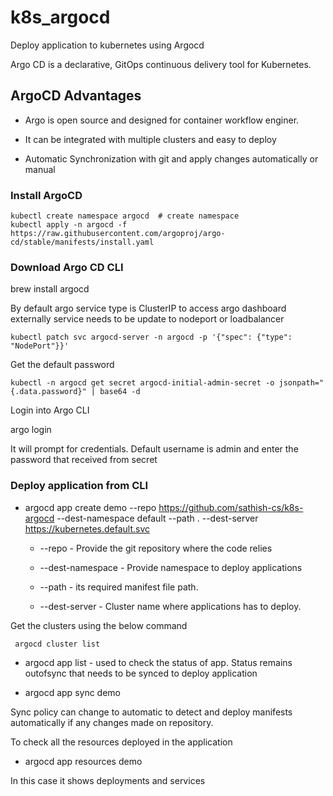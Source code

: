 # k8s_argocd
Deploy application to kubernetes using Argocd


Argo CD is a declarative, GitOps continuous delivery tool for Kubernetes.

## ArgoCD Advantages

* Argo is open source and designed for container workflow enginer.

* It can be integrated with multiple clusters and easy to deploy

* Automatic Synchronization with git and apply changes automatically or manual

### Install ArgoCD

```
kubectl create namespace argocd  # create namespace 
kubectl apply -n argocd -f https://raw.githubusercontent.com/argoproj/argo-cd/stable/manifests/install.yaml
```

### Download Argo CD CLI

brew install argocd

By default argo service type is ClusterIP to access argo dashboard externally service needs to be update to nodeport or loadbalancer

```kubectl patch svc argocd-server -n argocd -p '{"spec": {"type": "NodePort"}}' ```

Get the default password

```kubectl -n argocd get secret argocd-initial-admin-secret -o jsonpath="{.data.password}" | base64 -d ```

Login into Argo CLI

argo login 

It will prompt for credentials. Default username is admin and enter the password that received  from secret

### Deploy application from CLI

* argocd app create demo --repo https://github.com/sathish-cs/k8s-argocd  --dest-namespace default --path . --dest-server https://kubernetes.default.svc


	* --repo - Provide the git repository where the code relies 

	* --dest-namespace - Provide namespace to deploy applications

	* --path - its required manifest file path. 

	* --dest-server - Cluster name where applications has to deploy. 

Get the clusters using the below command

	 argocd cluster list

* argocd app list - used to check the status of app. Status remains outofsync that needs to be synced to deploy application

* argocd app sync demo 

Sync policy can change to automatic to detect and deploy manifests automatically if any changes made on repository.


To check all the resources deployed in the application

* argocd app resources demo

In this case it shows deployments and services


